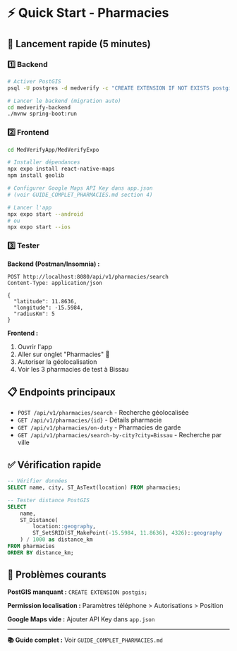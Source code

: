 # ⚡ Quick Start - Pharmacies

## 🚀 Lancement rapide (5 minutes)

### 1️⃣ Backend

```bash
# Activer PostGIS
psql -U postgres -d medverify -c "CREATE EXTENSION IF NOT EXISTS postgis;"

# Lancer le backend (migration auto)
cd medverify-backend
./mvnw spring-boot:run
```

### 2️⃣ Frontend

```bash
cd MedVerifyApp/MedVerifyExpo

# Installer dépendances
npx expo install react-native-maps
npm install geolib

# Configurer Google Maps API Key dans app.json
# (voir GUIDE_COMPLET_PHARMACIES.md section 4)

# Lancer l'app
npx expo start --android
# ou
npx expo start --ios
```

### 3️⃣ Tester

**Backend (Postman/Insomnia) :**

```http
POST http://localhost:8080/api/v1/pharmacies/search
Content-Type: application/json

{
  "latitude": 11.8636,
  "longitude": -15.5984,
  "radiusKm": 5
}
```

**Frontend :**

1. Ouvrir l'app
2. Aller sur onglet "Pharmacies" 🏥
3. Autoriser la géolocalisation
4. Voir les 3 pharmacies de test à Bissau

## 📋 Endpoints principaux

- `POST /api/v1/pharmacies/search` - Recherche géolocalisée
- `GET /api/v1/pharmacies/{id}` - Détails pharmacie
- `GET /api/v1/pharmacies/on-duty` - Pharmacies de garde
- `GET /api/v1/pharmacies/search-by-city?city=Bissau` - Recherche par ville

## ✅ Vérification rapide

```sql
-- Vérifier données
SELECT name, city, ST_AsText(location) FROM pharmacies;

-- Tester distance PostGIS
SELECT
    name,
    ST_Distance(
        location::geography,
        ST_SetSRID(ST_MakePoint(-15.5984, 11.8636), 4326)::geography
    ) / 1000 as distance_km
FROM pharmacies
ORDER BY distance_km;
```

## 🐛 Problèmes courants

**PostGIS manquant :** `CREATE EXTENSION postgis;`

**Permission localisation :** Paramètres téléphone > Autorisations > Position

**Google Maps vide :** Ajouter API Key dans `app.json`

---

**📚 Guide complet :** Voir `GUIDE_COMPLET_PHARMACIES.md`

